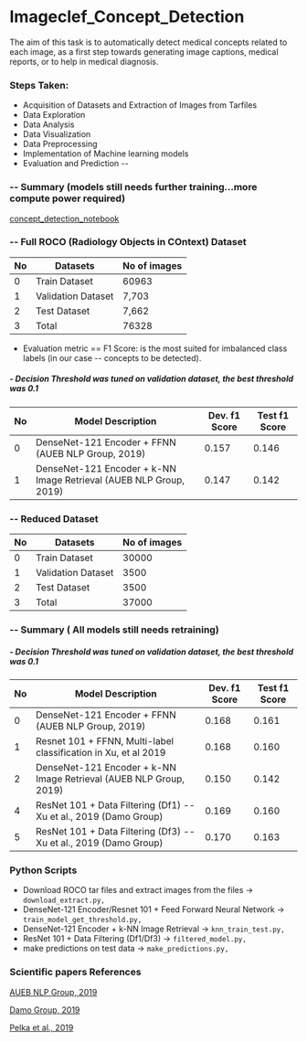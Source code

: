 

# Imageclef_Concept_Detection
The aim of this task is to automatically detect medical concepts related to each image, as a first step towards generating image captions, medical reports, or to help in medical diagnosis.

### Steps Taken:

- Acquisition of Datasets and Extraction of Images from Tarfiles
- Data Exploration
- Data Analysis
- Data Visualization 
- Data Preprocessing
- Implementation of Machine learning models 
- Evaluation and Prediction --




### -- Summary (models still needs further training...more compute power required)

[concept_detection_notebook](https://github.com/AdeboyeML/Imageclef_Concept_Detection/blob/master/concept_detection_full_roco_dataset.ipynb)

### -- Full ROCO (Radiology Objects in COntext) Dataset
No | Datasets | No of images
--- | --- | ---
0 | Train Dataset | 60963
1 | Validation Dataset | 7,703
2 | Test Dataset | 7,662
3 | Total | 76328


- Evaluation metric == F1 Score: is the most suited for imbalanced class labels (in our case -- concepts to be detected).


##### - Decision Threshold was tuned on validation dataset, the best threshold was 0.1

No | Model Description | Dev. f1 Score | Test f1 Score
--- | --- | --- | ---
0 | DenseNet-121 Encoder + FFNN (AUEB NLP Group, 2019) | 0.157 | 0.146
1 | DenseNet-121 Encoder + k-NN Image Retrieval (AUEB NLP Group, 2019) | 0.147 | 0.142




### -- Reduced Dataset
No | Datasets | No of images
--- | --- | ---
0 | Train Dataset | 30000
1 | Validation Dataset | 3500
2 | Test Dataset | 3500
3 | Total | 37000


### -- Summary ( All models still needs retraining)

##### - Decision Threshold was tuned on validation dataset, the best threshold was 0.1

No | Model Description | Dev. f1 Score | Test f1 Score
--- | --- | --- | ---
0 | DenseNet-121 Encoder + FFNN (AUEB NLP Group, 2019) | 0.168 | 0.161
1 | Resnet 101 + FFNN, Multi-label classification in Xu, et al 2019 | 0.168 | 0.160
2 | DenseNet-121 Encoder + k-NN Image Retrieval (AUEB NLP Group, 2019) | 0.150 | 0.142
4 | ResNet 101 + Data Filtering (Df1) -- Xu et al., 2019 (Damo Group) | 0.169 | 0.160
5 | ResNet 101 + Data Filtering (Df3) -- Xu et al., 2019 (Damo Group) | 0.170 | 0.163



### Python Scripts
- Download ROCO tar files and extract images from the files -> `download_extract.py,`
- DenseNet-121 Encoder/Resnet 101 + Feed Forward Neural Network -> `train_model_get_threshold.py,`
- DenseNet-121 Encoder + k-NN Image Retrieval -> `knn_train_test.py,`
- ResNet 101 + Data Filtering (Df1/Df3) -> `filtered_model.py,`
- make predictions on test data -> `make_predictions.py,`



### Scientific papers References

[AUEB NLP Group, 2019](http://ceur-ws.org/Vol-2380/paper_136.pdf)

[Damo Group, 2019](http://ceur-ws.org/Vol-2380/paper_141.pdf)

[Pelka et al., 2019](http://ceur-ws.org/Vol-2380/paper_245.pdf)
